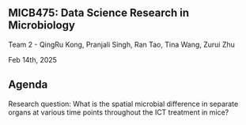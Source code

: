 ## MICB475: Data Science Research in Microbiology
Team 2 - QingRu Kong, Pranjali Singh, Ran Tao, Tina Wang, Zurui Zhu

Feb 14th, 2025 

## Agenda

Research question: 
What is the spatial microbial difference in separate organs at various time points throughout the ICT treatment in mice? 
